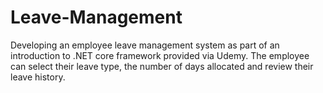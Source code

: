 # Leave-Management
Developing an employee leave management system as part of an introduction to .NET core framework provided via Udemy. 
The employee can select their leave type, the number of days allocated and review their leave history.

